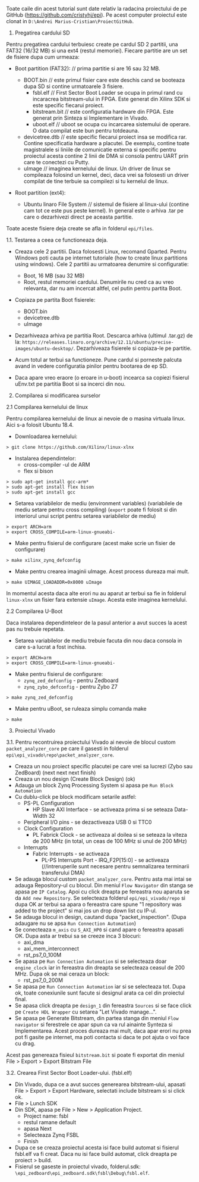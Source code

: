 Toate caile din acest tutorial sunt date relativ la radacina proiectului de pe GitHub (https://github.com/cristyhj/epi). Pe acest computer proiectul este clonat in `D:\Andrei Marius-Cristian\ProiectGitHub`.


1. Pregatirea cardului SD

Pentru pregatirea cardului terbuiesc create pe cardul SD 2 partitii, una FAT32 (16/32 MB) si una ext4 (restul memoriei). Fiecare partitie are un set de fisiere dupa cum urmeaza:

- Boot partition (FAT32):		// prima partitie si are 16 sau 32 MB.
	- BOOT.bin			// este primul fisier care este deschis cand se booteaza dupa SD si contine urmatoarele 3 fisiere.
		- fsbl.elf		// First Sector Boot Loader se ocupa in primul rand cu incaracrea bitstream-ului in FPGA. Este generat din Xilinx SDK si este specific fiecarui proiect.
		- bitstream.bit		// este configuratia hardware din FPGA. Este generat prin Sinteza si Implementare in Vivado.
		- uboot.elf		// uboot se ocupa cu incarcarea sistemului de operare. O data compilat este bun pentru totdeauna.
	- devicetree.dtb		// este specific fiecarui proiect insa se modifica rar. Contine specificatia hardware a placutei. De exemplu, contine toate magistralele si liniile de comunicatie externa si specific pentru proiectul acesta contine 2 linii de DMA si consola pentru UART prin care te conectezi cu Putty.
	- uImage			// imaginea kernelului de linux. Un driver de linux se compileaza folosind un kernel, deci, daca vrei sa folosesti un driver compilat de tine terbuie sa compilezi si tu kernelul de linux.

- Root partition (ext4):
	- Ubuntu linaro File System	// sistemul de fisiere al linux-ului (contine cam tot ce este pus peste kernel). In general este o arhiva .tar pe care o dezarhivezi direct pe aceasta partitie.

Toate aceste fisiere deja create se afla in folderul `epi/files`.


1.1. Testarea a ceea ce functioneaza deja.

- Creaza cele 2 partitii. Daca folosesti Linux, recomand Gparted. Pentru Windows poti cauta pe internet tutoriale (how to create linux partitions using windows).
	Cele 2 partitii au urmatoarea denumire si configuratie:
	- Boot, 16 MB (sau 32 MB)
	- Root, restul memoriei cardului.
	Denumirile nu cred ca au vreo relevanta, dar nu am incercat altfel, cel putin pentru partita Boot.
- Copiaza pe partita Boot fisierele: 
	- BOOT.bin
	- devicetree.dtb
	- uImage
- Dezarhiveaza arhiva pe partitia Root. Descarca arhiva (ultimul .tar.gz) de la: `https://releases.linaro.org/archive/12.11/ubuntu/precise-images/ubuntu-desktop/`. Dezarhiveaza fisierele si copiaza-le pe partitie.
- Acum totul ar terbui sa functioneze. Pune cardul si porneste palcuta avand in vedere configuratia pinilor pentru bootarea de ep SD.

- Daca apare vreo eraore (o eroare in u-boot) incearca sa copiezi fisierul uEnv.txt pe partitia Boot si sa incerci din nou.





2. Compilarea si modificarea surselor

2.1 Compilarea kernelului de linux

Pentru compilarea kernelului de linux ai nevoie de o masina virtuala linux. Aici s-a folosit Ubuntu 18.4.

- Downloadarea kernelului:

```
> git clone https://github.com/Xilinx/linux-xlnx
```

- Instalarea dependintelor:
	- cross-compiler -ul de ARM
	- flex si bison

```
> sudo apt-get install gcc-arm*
> sudo apt-get install flex bison
> sudo apt-get install gcc
```

- Setarea variabilelor de mediu 
	(environment variables)
	(variabilele de mediu setare pentru cross compiling) 
	(`export` poate fi folosit si din interiorul unui script pentru setarea variabilelor de mediu)

```
> export ARCH=arm
> export CROSS_COMPILE=arm-linux-gnueabi-
```

- Make pentru fisierul de configurare (acest make scrie un fisier de configurare)

```
> make xilinx_zynq_defconfig
```

- Make pentru crearea imaginii uImage. Acest process dureaza mai mult.

```
> make UIMAGE_LOADADDR=0x8000 uImage
```

In momentul acesta daca alte erori nu au aparut ar terbui sa fie in folderul `linux-xlnx` un fisier fara extensie `uImage`. Acesta este imaginea kernelului.

2.2 Compilarea U-Boot

Daca instalarea dependinteleor de la pasul anterior a avut succes la acest pas nu trebuie repetata.

- Setarea variabilelor de mediu trebuie facuta din nou daca consola in care s-a lucrat a fost inchisa.
```
> export ARCH=arm
> export CROSS_COMPILE=arm-linux-gnueabi-
```

- Make pentru fisierul de configurare:
	- `zynq_zed_defconfig`  - pentru Zedboard
	- `zynq_zybo_defconfig` - pentru Zybo Z7
```
> make zynq_zed_defconfig
```
- Make pentru uBoot, se ruleaza simplu comanda make

```
> make
```





3. Proiectul Vivado

3.1. Pentru recontruirea proiectului Vivado ai nevoie de blocul custom `packet_analyzer_core` pe care il gasesti in folderul `epi\epi_vivado\repo\packet_analyzer_core`.

- Creaza un nou proiect specific placutei pe care vrei sa lucrezi (Zybo sau ZedBoard) (next next next finish)
- Creaza un nou design (Create Block Design) (ok)
- Adauga un block Zynq Processing System si apasa pe `Run Block Automation`
- Cu dublu-click pe block modificam setarile astfel:
	- PS-PL Configuration
		- HP Slave AXI Interface - se activeaza prima si se seteaza Data-Width 32
	- Peripheral I/O pins - se dezactiveaza USB 0 si TTC0
	- Clock Configuration
		- PL Fabrick Clock - se activeaza al doilea si se seteaza la viteza de 200 MHz (in total, un ceas de 100 MHz si unul de 200 MHz)
	- Interrupts
		- Fabric Interrupts - se activeaza
			- PL-PS Interrupts Port - IRQ_F2P[15:0] - se activeaza (//intreruperile sunt necesare pentru semnalizarea terminarii transferului DMA)
- Se adauga blocul custom `packet_analyzer_core`. Pentru asta mai intai se adauga Repository-ul cu blocul. Din meniul `Flow Navigator` din stanga se apasa pe `IP Catalog`. 
Apoi cu click dreapta pe fereastra nou aparuta se da `Add new Repository`.
Se selecteaza folderul `epi/epi_vivado/repo` si dupa OK ar terbui sa apara o fereastra care spune "1 repository was added to the project" si mai jos un drop down list cu IP-ul.
- Se adauga blocul in design, cautand dupa "packet_inspection". (Dupa adaugare nu se apsa `Run Connection Automation`)
- Se conecteaza `m_axis` cu `S_AXI_HP0` si cand apare o fereastra apasati OK. Dupa asta ar trebui sa se creeze inca 3 blocuri:
	- axi_dma
	- axi_mem_interconnect
	- rst_ps7_0_100M
- Se apasa pe `Run Connection Automation` si se selecteaza doar `engine_clock` iar in fereastra din dreapta se selecteaza ceasul de 200 MHz. Dupa ok se mai ceraza un block:
	- rst_ps7_0_200M
- Se apasa pe `Run Connection Automation` iar si se selecteaza tot. Dupa ok, toate conexiunile sunt facute si designul arata ca cel din proiectul final.
- Se apasa click dreapta pe `design_1` din fereastra `Sources` si se face click pe `Create HDL Wrapper` cu setarea "Let Vivado manage...".
- Se apasa pe Generate Bitstream, din partea stanga din meniul `Flow navigator` si ferestrele ce apar spun ca va rul ainainte Synteza si Implementarea.
Acest proces dureaza mai mult, daca apar erori nu prea pot fi gasite pe internet, ma poti contacta si daca te pot ajuta o voi face cu drag.

Acest pas genereaza fisieul `bitstream.bit` si poate fi exportat din meniul File > Export > Export Bitstram File


3.2. Crearea First Sector Boot Loader-ului. (fsbl.elf)

- Din Vivado, dupa ce a avut succes generearea bitstream-ului, apasati File > Export > Export Hardware, selectati include bitstream si <local project> si click ok.
- File > Lunch SDK
- Din SDK, apasa pe File > New > Application Project.
	- Project name: fsbl
	- restul ramane default
	- apasa Next
	- Selecteaza Zynq FSBL
	- Finish
- Dupa ce se creaza proiectul acesta isi face build automat si fisierul fsbl.elf va fi creat. Daca nu isi face build automat, click dreapta pe proiect > build.
- Fisierul se gaseste in proiectul vivado, folderul.sdk: `\epi_zedboard\epi_zedboard.sdk\fsbl\Debug\fsbl.elf`.










































